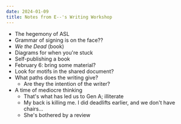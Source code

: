 ```yaml
---
date: 2024-01-09
title: Notes from E--'s Writing Workshop
---
```


- The hegemony of ASL
- Grammar of signing is on the face??
- *We the Dead* (book)
- Diagrams for when you're stuck
- Self-publishing a book
- February 6: bring some material?
- Look for motifs in the shared document?
- What paths does the writing give?
	- Are they the intention of the writer?
- A time of mediocre thinking
	- That's what has led us to Gen A; illiterate
	- My back is killing me. I did deadlifts earlier, and we don't have chairs...
	- She's bothered by a review
